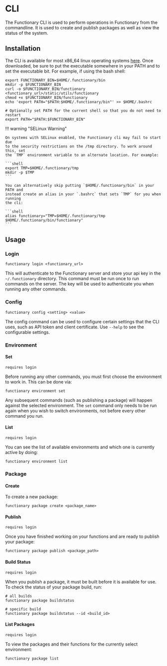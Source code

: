 # CLI

The Functionary CLI is used to perform operations in Functionary from the
commandline. It is used to create and publish packages as well as view the
status of the system.

## Installation

The CLI is available for most x86_64 linux operating systems
[here](/static/utils/functionary). Once downloaded, be sure to put the
executable somewhere in your PATH and to set the executable bit. For example, if
using the bash shell:

```shell
export FUNCTIONARY_BIN=$HOME/.functionary/bin
mkdir -p $FUNCTIONARY_BIN
curl -o $FUNCTIONARY_BIN/functionary <functionary_url>/static/utils/functionary
chmod +x $FUNCTIONARY_BIN/functionary
echo 'export PATH="$PATH:$HOME/.functionary/bin"' >> $HOME/.bashrc

# Optionally set PATH for the current shell so that you do not need to restart
export PATH="$PATH:$FUNCTIONARY_BIN"
```

!!! warning "SELinux Warning"

    On systems with SELinux enabled, the Functionary cli may fail to start due
    to the security restrictions on the /tmp directory. To work around this, set
    the `TMP` environment variable to an alternate location. For example:

    ```shell
    export TMP=$HOME/.functionary/tmp
    mkdir -p $TMP
    ```

    You can alternatively skip putting `$HOME/.functionary/bin` in your PATH and
    instead create an alias in your `.bashrc` that sets `TMP` for you when running
    the cli:

    ```shell
    alias functionary="TMP=$HOME/.functionary/tmp $HOME/.functionary/bin/functionary"
    ```

## Usage

### Login

```shell
functionary login <functionary_url>
```

This will authenticate to the Functionary server and store your api key in the
`~/.functionary` directory. This command must be run once to run commands on the
server. The key will be used to authenticate you when running any other
commands.

### Config

```shell
functionary config <setting> <value>
```

The config command can be used to configure certain settings that the CLI uses,
such as API token and client certificate. Use `--help` to see the configurable
settings.

### Environment

#### Set

`requires login`

Before running any other commands, you must first choose the environment to work
in. This can be done via:

```shell
functionary environment set
```

Any subsequent commands (such as publishing a package) will happen against the
selected environment. The `set` command only needs to be run again when you wish
to switch environments, not before every other command you run.

#### List

`requires login`

You can see the list of available environments and which one is currently active
by doing:

```shell
functionary environment list
```

### Package

#### Create

To create a new package:

```shell
functionary package create <package_name>
```

#### Publish

`requires login`

Once you have finished working on your functions and are ready to publish your
package:

```shell
functionary package publish <package_path>
```

#### Build Status

`requires login`

When you publish a package, it must be built before it is available for use. To
check the status of your package build, run:

```shell
# all builds
functionary package buildstatus

# specific build
functionary package buildstatus --id <build_id>
```

#### List Packages

`requires login`

To view the packages and their functions for the currently select environment:

```shell
functionary package list
```
